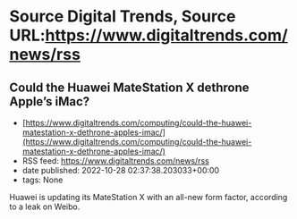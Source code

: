 # Source Digital Trends, Source URL:https://www.digitaltrends.com/news/rss

## Could the Huawei MateStation X dethrone Apple’s iMac?
 - [https://www.digitaltrends.com/computing/could-the-huawei-matestation-x-dethrone-apples-imac/](https://www.digitaltrends.com/computing/could-the-huawei-matestation-x-dethrone-apples-imac/)
 - RSS feed: https://www.digitaltrends.com/news/rss
 - date published: 2022-10-28 02:37:38.203033+00:00
 - tags: None

Huawei is updating its MateStation X with an all-new form factor, according to a leak on Weibo.
